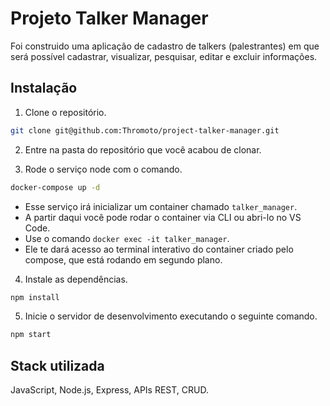
# Projeto Talker Manager

Foi construido uma aplicação de cadastro de talkers (palestrantes) em que será possível cadastrar, visualizar, pesquisar, editar e excluir informações.


## Instalação

1. Clone o repositório.
```bash
git clone git@github.com:Thromoto/project-talker-manager.git
```
2. Entre na pasta do repositório que você acabou de clonar.

3. Rode o serviço node com o comando.
```bash
docker-compose up -d
```
* Esse serviço irá inicializar um container chamado ```talker_manager```.
* A partir daqui você pode rodar o container via CLI ou abri-lo no VS Code.
* Use o comando ```docker exec -it talker_manager```.
* Ele te dará acesso ao terminal interativo do container criado pelo compose, que está rodando em segundo plano.
4. Instale as dependências.
```bash
npm install
```
5. Inicie o servidor de desenvolvimento executando o seguinte comando.
```bash
npm start
```


## Stack utilizada

JavaScript, Node.js, Express, APIs REST, CRUD.
